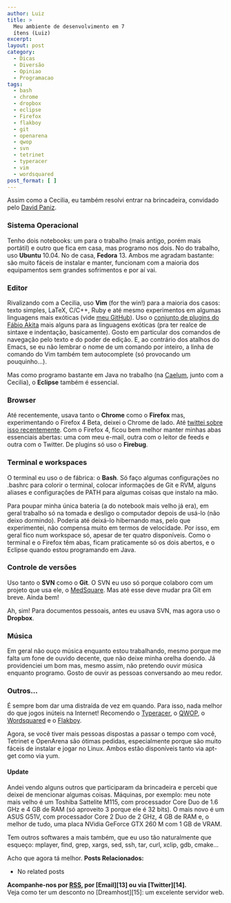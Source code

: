 ```yaml
---
author: Luiz
title: >
  Meu ambiente de desenvolvimento em 7
  ítens (Luiz)
excerpt:
layout: post
category:
  - Dicas
  - Diversão
  - Opiniao
  - Programacao
tags:
  - bash
  - chrome
  - dropbox
  - eclipse
  - Firefox
  - flakboy
  - git
  - openarena
  - qwop
  - svn
  - tetrinet
  - typeracer
  - vim
  - wordsquared
post_format: [ ]
---
```

Assim como a Cecilia, eu também resolvi entrar na brincadeira, convidado pelo [David Paniz][1].

### Sistema Operacional

Tenho dois notebooks: um para o trabalho (mais antigo, porém mais portátil) e outro que fica em casa, mas programo nos dois. No do trabalho, uso **Ubuntu** 10.04. No de casa, **Fedora** 13. Ambos me agradam bastante: são muito fáceis de instalar e manter, funcionam com a maioria dos equipamentos sem grandes sofrimentos e por aí vai.

### Editor

Rivalizando com a Cecilia, uso **Vim** (for the win!) para a maioria dos casos: texto simples, LaTeX, C/C++, Ruby e até mesmo experimentos em algumas linguagens mais exóticas (vide [meu GitHub][2]). Uso o [conjunto de plugins do Fábio Akita][3] mais alguns para as linguagens exóticas (pra ter realce de sintaxe e indentação, basicamente). Gosto em particular dos comandos de navegação pelo texto e do poder de edição. E, ao contrário dos atalhos do Emacs, se eu não lembrar o nome de um comando por inteiro, a linha de comando do Vim também tem autocomplete (só provocando um pouquinho…).

Mas como programo bastante em Java no trabalho (na [Caelum][4], junto com a Cecilia), o **Eclipse** também é essencial.

### Browser

Até recentemente, usava tanto o **Chrome** como o **Firefox** mas, experimentando o Firefox 4 Beta, deixei o Chrome de lado. Até [twittei sobre isso recentemente][5]. Com o Firefox 4, ficou bem melhor manter minhas abas essenciais abertas: uma com meu e-mail, outra com o leitor de feeds e outra com o Twitter. De plugins só uso o **Firebug**.

### Terminal e workspaces

O terminal eu uso o de fábrica: o **Bash**. Só faço algumas configurações no .bashrc para colorir o terminal, colocar informações de Git e RVM, alguns aliases e configurações de PATH para algumas coisas que instalo na mão.

Para poupar minha única bateria (a do notebook mais velho já era), em geral trabalho só na tomada e desligo o computador depois de usá-lo (não deixo dormindo). Poderia até deixá-lo hibernando mas, pelo que experimentei, não compensa muito em termos de velocidade. Por isso, em geral fico num workspace só, apesar de ter quatro disponíveis. Como o terminal e o Firefox têm abas, ficam praticamente só os dois abertos, e o Eclipse quando estou programando em Java.

### Controle de versões

Uso tanto o **SVN** como o **Git**. O SVN eu uso só porque colaboro com um projeto que usa ele, o [MedSquare][6]. Mas até esse deve mudar pra Git em breve. Ainda bem!

Ah, sim! Para documentos pessoais, antes eu usava SVN, mas agora uso o **Dropbox**.

### Música

Em geral não ouço música enquanto estou trabalhando, mesmo porque me falta um fone de ouvido decente, que não deixe minha orelha doendo. Já providenciei um bom mas, mesmo assim, não pretendo ouvir música enquanto programo. Gosto de ouvir as pessoas conversando ao meu redor.

### Outros…

É sempre bom dar uma distraída de vez em quando. Para isso, nada melhor do que jogos inúteis na Internet! Recomendo o [Typeracer][7], o [QWOP][8], o [Wordsquared][9] e o [Flakboy][10].

Agora, se você tiver mais pessoas dispostas a passar o tempo com você, Tetrinet e OpenArena são ótimas pedidas, especialmente porque são muito fáceis de instalar e jogar no Linux. Ambos estão disponíveis tanto via apt-get como via yum.

#### Update

Andei vendo alguns outros que participaram da brincadeira e percebi que deixei de mencionar algumas coisas. Máquinas, por exemplo: meu note mais velho é um Toshiba Sattelite M115, com processador Core Duo de 1.6 GHz e 4 GB de RAM (só aproveito 3 porque ele é 32 bits). O mais novo é um ASUS G51V, com processador Core 2 Duo de 2 GHz, 4 GB de RAM e, o melhor de tudo, uma placa NVidia GeForce GTX 260 M com 1 GB de VRAM.

Tem outros softwares a mais também, que eu uso tão naturalmente que esqueço: mplayer, find, grep, xargs, sed, ssh, tar, curl, xclip, gdb, cmake…

Acho que agora tá melhor. 
**Posts Relacionados:** 
*   No related posts









**Acompanhe-nos por [ RSS][12], por [Email][13] ou via [Twitter][14].**  
Veja como ter um desconto no [Dreamhost][15]: um excelente servidor web.

 [1]: http://www.davidpaniz.com/blog/2010/12/29/meu-ambiente-de-desenvolvimento-em-7-itens/
 [2]: https://github.com/luiz
 [3]: https://github.com/akitaonrails/vimfiles
 [4]: http://www.caelum.com.br
 [5]: http://twitter.com/#!/srsaude/status/22726847162753024
 [6]: http://sf.net/projects/medsquare
 [7]: http://play.typeracer.com/
 [8]: http://www.foddy.net/Athletics.html
 [9]: http://wordsquared.com/
 [10]: http://www.clickjogos.com/jogo/flakboy.html
 [11]: https://twitter.com/share
 [12]: http://feeds.feedburner.com/VidaGeek



